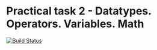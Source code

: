 # Practical task 2 - Datatypes. Operators. Variables. Math

[![Build Status](https://travis-ci.com/itmo-java-basics-2020/task-2-datatypes-and-operators-KirillVotinov.svg?branch=master)](https://travis-ci.com/itmo-java-basics-2020/task-2-datatypes-and-operators-KirillVotinov)
